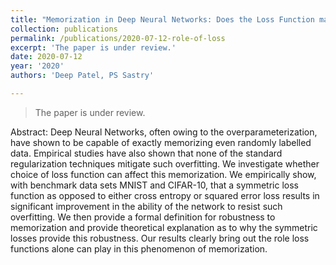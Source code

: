 ```yaml
---
title: "Memorization in Deep Neural Networks: Does the Loss Function matter?"
collection: publications
permalink: /publications/2020-07-12-role-of-loss
excerpt: 'The paper is under review.'
date: 2020-07-12
year: '2020'
authors: 'Deep Patel, PS Sastry'

---
```


<!-- bib: 'https://dl.acm.org/downformats.cfm?id=3291005&parent_id=3289600&expformat=bibtex' -->
<!-- code: 'https://github.com/dbp1994/mem-PAKDD' -->

> The paper is under review.

Abstract: Deep Neural Networks, often owing to the overparameterization, have shown to be capable of exactly memorizing even randomly labelled data. Empirical studies have also shown that none of the standard regularization techniques mitigate such overfitting. We investigate whether choice of loss function can affect this memorization. We empirically show, with benchmark data sets MNIST and CIFAR-10, that  a symmetric loss function as opposed to either cross entropy or squared error loss results in significant improvement in the ability of the network to resist such overfitting. We then provide a formal definition for robustness to memorization and provide theoretical explanation as to why the symmetric losses provide this robustness. Our results clearly bring out the role loss functions alone can play in this phenomenon of memorization.


<!-- Relevant links: -->
<!-- 1. [Paper](https://www.isca-speech.org/archive/Interspeech_2019/abstracts/1285.html){:target="_blank"}. -->
<!-- 2. [Poster](https://dbp1994.github.io/publications/files/Interspeech_ALS_2019_poster.pdf){:target="_blank"}. -->

<!--
<iframe width="560" height="315" src="https://www.youtube.com/embed/KyHUan_7YnQ" frameborder="0" allow="accelerometer; autoplay; encrypted-media; gyroscope; picture-in-picture" allowfullscreen></iframe>
<figcaption>Oral presentation at WSDM'19</figcaption> -->
